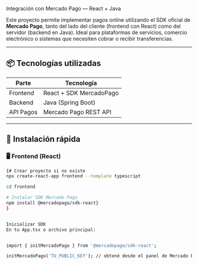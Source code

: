 Integración con Mercado Pago — React + Java

Este proyecto permite implementar pagos online utilizando el SDK oficial de **Mercado Pago**, tanto del lado del cliente (frontend con React) como del servidor (backend en Java). Ideal para plataformas de servicios, comercio electrónico o sistemas que necesiten cobrar o recibir transferencias.

---

## 📦 Tecnologías utilizadas

| Parte        | Tecnología              |
|--------------|--------------------------|
| Frontend     | React + SDK MercadoPago |
| Backend      | Java (Spring Boot)      |
| API Pagos    | Mercado Pago REST API   |

---

## 🚀 Instalación rápida

### 🖥️ Frontend (React)

```bash
{# Crear proyecto si no existe
npx create-react-app frontend --template typescript

cd frontend

# Instalar SDK Mercado Pago
npm install @mercadopago/sdk-react}
}


Inicializar SDK
En tu App.tsx o archivo principal:


import { initMercadoPago } from '@mercadopago/sdk-react';

initMercadoPago('TU_PUBLIC_KEY'); // obtené desde el panel de Mercado Pago
